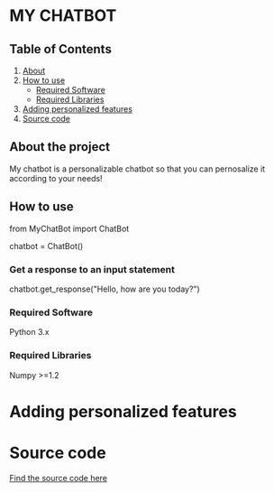# MY CHATBOT

## Table of Contents
1. [About](#About-the-project)
2. [How to use](#How-to-use)
   * [Required Software](#Required-Software)
   * [Required Libraries](#Required-Libraries)
3. [Adding personalized features](#Adding-personalized-features)
4. [Source code](#Source-code)

## About the project 

My chatbot is a personalizable chatbot so that you can pernosalize it according to your needs! 

## How to use
from MyChatBot import ChatBot

chatbot = ChatBot()

### Get a response to an input statement
chatbot.get_response("Hello, how are you today?")

### Required Software
Python 3.x

### Required Libraries
Numpy >=1.2

# Adding personalized features

# Source code

[Find the source code here](src/code.py)
